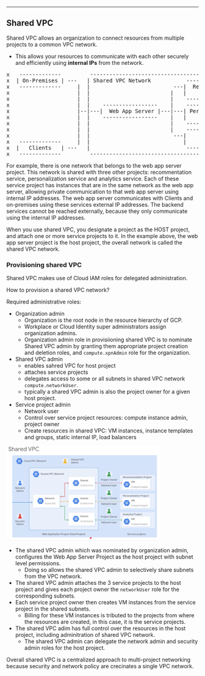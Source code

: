 _______________________________________________________________________________
## Shared VPC
Shared VPC allows an organization to connect resources from multiple projects to a common VPC network.
* This allows your resources to communicate with each other securely and efficiently using **internal IPs** from the network.

<pre>
x   -------------         -------------------------------------------------
x  | On-Premises | ---   | Shared VPC Network           -----------------  |
x   -------------     |  |                          ---|  Recommendation | |
x                     |  |                         |   |     Service     | |
x                     |  |                         |    -----------------  |
x                     |  |    -----------------    |    -----------------  |
x                     |--|---|  Web App Server |---|---| Personalization | |
x                     |  |    -----------------    |   |     Service     | |
x                     |  |                         |    -----------------  |
x                     |  |                         |    -----------------  |
x                     |  |                          ---|    Analytics    | |
x   -------------     |  |                             |     Service     | |
x  |   Clients   | ---   |                              -----------------  |
x   -------------         -------------------------------------------------
</pre>

For example, there is one network that belongs to the web app server project. This network is shared with three other projects: recommentation service, personalization service and analytics service. Each of these service project has instances that are in the same network as the web app server, allowing private communication to that web app server using internal IP addresses. The web app server communicates with Clients and on-premises using these services external IP addresses. The backend services cannot be reached externally, because they only communicate using the internal IP addresses.

When you use shared VPC, you designate a project as the HOST project, and attach one or more service projects to it. In the example above, the web app server project is the host project, the overall network is called the shared VPC network.

### Provisioning shared VPC
Shared VPC makes use of Cloud IAM roles for delegated administration.

How to provision a shared VPC network?

Required administrative roles:
* Organization admin
  * Organization is the root node in the resource hierarchy of GCP.
  * Workplace or Cloud Identity super administrators assign organization admins.
  * Organization admin role in provisiioning shared VPC is to nominate Shared VPC admin by granting them appropriate project creation and deletion roles, and `compute.xpnAdmin` role for the organization.
* Shared VPC admin
  * enables sahred VPC for host project
  * attaches service projects
  * delegates access to some or all subnets in shared VPC network `compute.networkUser`.
  * typically a shared VPC admin is also the project owner for a given host project.
* Service project admin
  * Network user
  * Control over service project resources: compute instance admin, project owner
  * Create resources in shared VPC: VM instances, instance templates and groups, static internal IP, load balancers

<img style="width:80%" src="./shared-vpc-network.jpg">

* The shared VPC admin which was nominated by organization admin, configures the Web App Server Project as the host project with subnet level permissions.
  * Doing so allows the shared VPC admin to selectively share subnets from the VPC network.
* The shared VPC admin attaches the 3 service projects to the host project and gives each project owner the `networkUser` role for the corresponding subnets.
* Each service project owner then creates VM instances from the service project in the shared subnets.
  * Billing for these VM instances is tributed to the projects from where the resources are created, in this case, it is the service projects.
* The shared VPC adim has full control over the resources in the host project, including adminitration of shared VPC network.
  * The shared VPC admin can delegate the network admin and security admin roles for the host project.

Overall shared VPC is a centralized approach to multi-project networking because security and network policy are crecinates a single VPC network.
